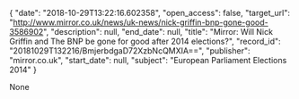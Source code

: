 {
  "date": "2018-10-29T13:22:16.602358", 
  "open_access": false, 
  "target_url": "http://www.mirror.co.uk/news/uk-news/nick-griffin-bnp-gone-good-3586902", 
  "description": null, 
  "end_date": null, 
  "title": "Mirror: Will Nick Griffin and The BNP be gone for good after 2014 elections?", 
  "record_id": "20181029T132216/BmjerbdgaD72XzbNcQMXIA==", 
  "publisher": "mirror.co.uk", 
  "start_date": null, 
  "subject": "European Parliament Elections 2014"
}

None